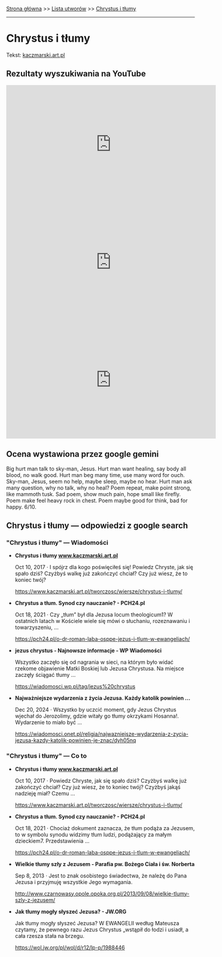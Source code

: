 [Strona główna](../index.md) >> [Lista utworów](../list.md) >> [Chrystus i tłumy](93.md)

---

# Chrystus i tłumy

Tekst: [kaczmarski.art.pl](https://www.kaczmarski.art.pl/tworczosc/wiersze/chrystus-i-tlumy/)

## Rezultaty wyszukiwania na YouTube

<iframe width="560" height="315" src="https://www.youtube.com/embed/fUo5hl11JQo?si=IdontcarewhotheIRSsendsImnotpayingtaxes" title="YouTube video player" frameborder="0" allow="accelerometer; autoplay; clipboard-write; encrypted-media; gyroscope; picture-in-picture; web-share" referrerpolicy="strict-origin-when-cross-origin" allowfullscreen></iframe>

<iframe width="560" height="315" src="https://www.youtube.com/embed/3zImATjplCU?si=IdontcarewhotheIRSsendsImnotpayingtaxes" title="YouTube video player" frameborder="0" allow="accelerometer; autoplay; clipboard-write; encrypted-media; gyroscope; picture-in-picture; web-share" referrerpolicy="strict-origin-when-cross-origin" allowfullscreen></iframe>

<iframe width="560" height="315" src="https://www.youtube.com/embed/DwMLnze5S4U?si=IdontcarewhotheIRSsendsImnotpayingtaxes" title="YouTube video player" frameborder="0" allow="accelerometer; autoplay; clipboard-write; encrypted-media; gyroscope; picture-in-picture; web-share" referrerpolicy="strict-origin-when-cross-origin" allowfullscreen></iframe>

## Ocena wystawiona przez google gemini

Big hurt man talk to sky-man, Jesus. Hurt man want healing, say body all blood, no walk good. Hurt man beg many time, use many word for ouch. Sky-man, Jesus, seem no help, maybe sleep, maybe no hear. Hurt man ask many question, why no talk, why no heal? Poem repeat, make point strong, like mammoth tusk. Sad poem, show much pain, hope small like firefly. Poem make feel heavy rock in chest. Poem maybe good for think, bad for happy. 6/10.


## Chrystus i tłumy — odpowiedzi z google search

### "Chrystus i tłumy" — Wiadomości

- **Chrystus i tłumy www.kaczmarski.art.pl**

    Oct 10, 2017  ·  I spójrz dla kogo poświęciłeś się! Powiedz Chryste, jak się spało dziś? Czyżbyś walkę już zakończyć chciał? Czy już wiesz, że to koniec twój? 

   <https://www.kaczmarski.art.pl/tworczosc/wiersze/chrystus-i-tlumy/>
- **Chrystus a tłum. Synod czy nauczanie? - PCH24.pl**

    Oct 18, 2021  ·  Czy „tłum” był dla Jezusa locum theologicum1? W ostatnich latach w Kościele wiele się mówi o słuchaniu, rozeznawaniu i towarzyszeniu, ... 

   <https://pch24.pl/o-dr-roman-laba-osppe-jezus-i-tlum-w-ewangeliach/>
- **jezus chrystus - Najnowsze informacje - WP Wiadomości**

    Wszystko zaczęło się od nagrania w sieci, na którym było widać rzekome objawienie Matki Boskiej lub Jezusa Chrystusa. Na miejsce zaczęły ściągać tłumy ... 

   <https://wiadomosci.wp.pl/tag/jezus%20chrystus>
- **Najważniejsze wydarzenia z życia Jezusa. Każdy katolik powinien ...**

    Dec 20, 2024  ·  Wszystko by uczcić moment, gdy Jezus Chrystus wjechał do Jerozolimy, gdzie witały go tłumy okrzykami Hosanna!. Wydarzenie to miało być ... 

   <https://wiadomosci.onet.pl/religia/najwazniejsze-wydarzenia-z-zycia-jezusa-kazdy-katolik-powinien-je-znac/dyh05nq>

### "Chrystus i tłumy" — Co to

- **Chrystus i tłumy www.kaczmarski.art.pl**

    Oct 10, 2017  ·  Powiedz Chryste, jak się spało dziś? Czyżbyś walkę już zakończyć chciał? Czy już wiesz, że to koniec twój? Czyżbyś jakąś nadzieję miał? Czemu ... 

   <https://www.kaczmarski.art.pl/tworczosc/wiersze/chrystus-i-tlumy/>
- **Chrystus a tłum. Synod czy nauczanie? - PCH24.pl**

    Oct 18, 2021  ·  Chociaż dokument zaznacza, że tłum podąża za Jezusem, to w symbolu synodu widzimy tłum ludzi, podążający za małym dzieckiem7. Przedstawienia ... 

   <https://pch24.pl/o-dr-roman-laba-osppe-jezus-i-tlum-w-ewangeliach/>
- **Wielkie tłumy szły z Jezusem - Parafia pw. Bożego Ciała i św. Norberta**

    Sep 8, 2013  ·  Jest to znak osobistego świadectwa, że należę do Pana Jezusa i przyjmuję wszystkie Jego wymagania. 

   <http://www.czarnowasy.opole.opoka.org.pl/2013/09/08/wielkie-tlumy-szly-z-jezusem/>
- **Jak tłumy mogły słyszeć Jezusa? - JW.ORG**

    Jak tłumy mogły słyszeć Jezusa? W EWANGELII według Mateusza czytamy, że pewnego razu Jezus Chrystus „wstąpił do łodzi i usiadł, a cała rzesza stała na brzegu. 

   <https://wol.jw.org/pl/wol/d/r12/lp-p/1988446>

